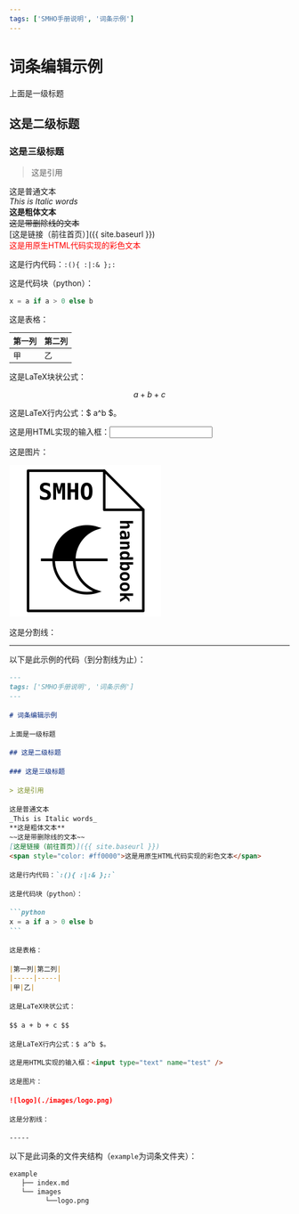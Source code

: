 ```yaml
---
tags: ['SMHO手册说明', '词条示例']
---
```


# 词条编辑示例

上面是一级标题

## 这是二级标题

### 这是三级标题

> 这是引用

这是普通文本  
_This is Italic words_  
**这是粗体文本**  
~~这是带删除线的文本~~  
[这是链接（前往首页）]({{ site.baseurl }})  
<span style="color: #ff0000">这是用原生HTML代码实现的彩色文本</span>

这是行内代码：`:(){ :|:& };:`

这是代码块（python）：

```python
x = a if a > 0 else b
```

这是表格：

|第一列|第二列|
|-----|-----|
|甲|乙|

这是LaTeX块状公式：

$$ a + b + c $$

这是LaTeX行内公式：$ a^b $。

这是用HTML实现的输入框：<input type="text" name="test" />

这是图片：

![logo](./images/logo.png)

这是分割线：

-----

以下是此示例的代码（到分割线为止）：

````markdown
---
tags: ['SMHO手册说明', '词条示例']
---

# 词条编辑示例

上面是一级标题

## 这是二级标题

### 这是三级标题

> 这是引用

这是普通文本  
_This is Italic words_  
**这是粗体文本**  
~~这是带删除线的文本~~  
[这是链接（前往首页）]({{ site.baseurl }})  
<span style="color: #ff0000">这是用原生HTML代码实现的彩色文本</span>

这是行内代码：`:(){ :|:& };:`

这是代码块（python）：

```python
x = a if a > 0 else b
```

这是表格：

|第一列|第二列|
|-----|-----|
|甲|乙|

这是LaTeX块状公式：

$$ a + b + c $$

这是LaTeX行内公式：$ a^b $。

这是用HTML实现的输入框：<input type="text" name="test" />

这是图片：

![logo](./images/logo.png)

这是分割线：

-----
````

以下是此词条的文件夹结构（`example`为词条文件夹）：

```
example
   ├── index.md
   └── images
         └──logo.png
```
